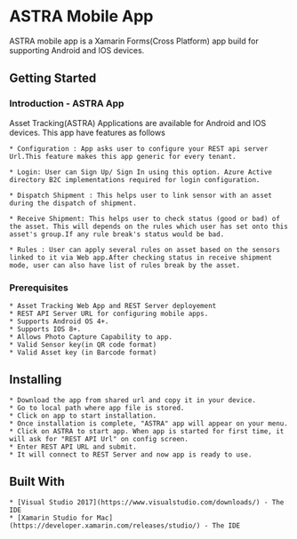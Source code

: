# ASTRA Mobile App

ASTRA mobile app is a Xamarin Forms(Cross Platform) app build for supporting Android and IOS devices.

## Getting Started

### Introduction - ASTRA App

  Asset Tracking(ASTRA) Applications are available for Android and IOS devices. This app have features as follows

    * Configuration : App asks user to configure your REST api server Url.This feature makes this app generic for every tenant.

    * Login: User can Sign Up/ Sign In using this option. Azure Active directory B2C implementations required for login configuration.

    * Dispatch Shipment : This helps user to link sensor with an asset during the dispatch of shipment.

    * Receive Shipment: This helps user to check status (good or bad) of the asset. This will depends on the rules which user has set onto this asset's group.If any rule break's status would be bad.

    * Rules : User can apply several rules on asset based on the sensors linked to it via Web app.After checking status in receive shipment mode, user can also have list of rules break by the asset.


### Prerequisites

    * Asset Tracking Web App and REST Server deployement 
    * REST API Server URL for configuring mobile apps.
    * Supports Android OS 4+.
    * Supports IOS 8+.
    * Allows Photo Capture Capability to app.
    * Valid Sensor key(in QR code format)
    * Valid Asset key (in Barcode format)



## Installing

    * Download the app from shared url and copy it in your device.
    * Go to local path where app file is stored.
    * Click on app to start installation.
    * Once installation is complete, "ASTRA" app will appear on your menu.
    * Click on ASTRA to start app. When app is started for first time, it will ask for "REST API Url" on config screen.
    * Enter REST API URL and submit.
    * It will connect to REST Server and now app is ready to use.
    
## Built With

    * [Visual Studio 2017](https://www.visualstudio.com/downloads/) - The IDE
    * [Xamarin Studio for Mac](https://developer.xamarin.com/releases/studio/) - The IDE

